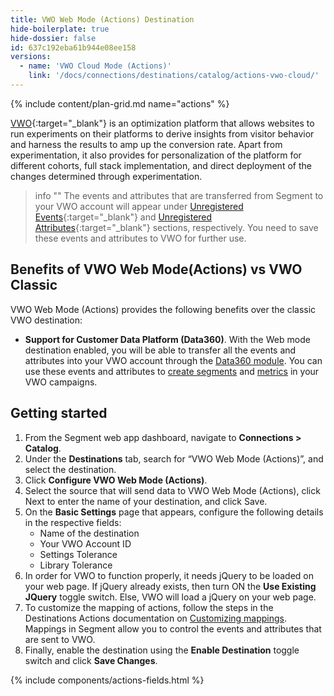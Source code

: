```yaml
---
title: VWO Web Mode (Actions) Destination
hide-boilerplate: true
hide-dossier: false
id: 637c192eba61b944e08ee158
versions:
  - name: 'VWO Cloud Mode (Actions)'
    link: '/docs/connections/destinations/catalog/actions-vwo-cloud/'
---
```


{% include content/plan-grid.md name="actions" %}

[VWO](https://vwo.com/){:target="_blank"} is an optimization platform that allows websites to run experiments on their platforms to derive insights from visitor behavior and harness the results to amp up the conversion rate. Apart from experimentation, it also provides for personalization of the platform for different cohorts, full stack implementation, and direct deployment of the changes determined through experimentation.

> info ""
> The events and attributes that are transferred from Segment to your VWO account will appear under [Unregistered Events](https://help.vwo.com/hc/en-us/articles/8676443712537-Working-with-Events-in-VWO#:~:text=UNREGISTERED%20EVENTS%3A%20These%20are%20the,UNREGISTERED%20EVENTS.){:target="_blank"} and [Unregistered Attributes](https://help.vwo.com/hc/en-us/articles/8681465703705-Working-with-Attributes-in-VWO#:~:text=UNREGISTERED%20ATTRIBUTES%3A%20These%20are%20the,UNREGISTERED%20ATTRIBUTES.){:target="_blank"} sections, respectively. You need to save these events and attributes to VWO for further use.

## Benefits of VWO Web Mode(Actions) vs VWO Classic

VWO Web Mode (Actions) provides the following benefits over the classic VWO destination:

- **Support for Customer Data Platform (Data360)**. With the Web mode destination enabled, you will be able to transfer all the events and attributes into your VWO account through the [Data360 module](https://help.vwo.com/hc/en-us/articles/8679651827737-About-VWO-Data360). You can use these events and attributes to [create segments](https://help.vwo.com/hc/en-us/articles/360020418454-Using-Segmentation-in-VWO) and [metrics](https://help.vwo.com/hc/en-us/articles/8675547113625) in your VWO campaigns.

## Getting started

1. From the Segment web app dashboard, navigate to **Connections > Catalog**.
2. Under the **Destinations** tab, search for “VWO Web Mode (Actions)”, and select the destination.
3. Click **Configure VWO Web Mode (Actions)**.
4. Select the source that will send data to VWO Web Mode (Actions), click Next to enter the name of your destination, and click Save.
5. On the **Basic Settings** page that appears, configure the following details in the respective fields:
   - Name of the destination
   - Your VWO Account ID
   - Settings Tolerance
   - Library Tolerance
6. In order for VWO to function properly, it needs jQuery to be loaded on your web page. If jQuery already exists, then turn ON the **Use Existing JQuery** toggle switch. Else, VWO will load a jQuery on your web page. 
7. To customize the mapping of actions, follow the steps in the Destinations Actions documentation on [Customizing mappings](/docs/connections/destinations/actions/#customize-mappings). Mappings in Segment allow you to control the events and attributes that are sent to VWO. 
8. Finally, enable the destination using the **Enable Destination** toggle switch and click **Save Changes**.


{% include components/actions-fields.html %}
